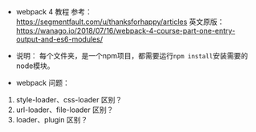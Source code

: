 * webpack 4 教程
参考：https://segmentfault.com/u/thanksforhappy/articles
英文原版：https://wanago.io/2018/07/16/webpack-4-course-part-one-entry-output-and-es6-modules/

* 说明：
每个文件夹，是一个npm项目，都需要运行`npm install`安装需要的node模块。

* webpack 问题：
1. style-loader、css-loader 区别？
2. url-loader、file-loader 区别？
3. loader、plugin 区别？
